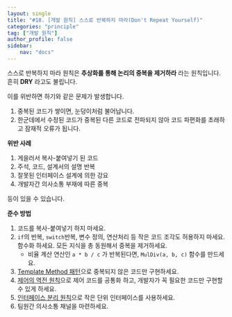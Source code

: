 ```yaml
---
layout: single
title: "#18. [개발 원칙] 스스로 반복하지 마라(Don't Repeat Yourself)"
categories: "principle"
tag: ["개발 원칙"]
author_profile: false
sidebar: 
    nav: "docs"
---
```


스스로 반복하지 마라 원칙은 **추상화를 통해 논리의 중복을 제거하라** 라는 원칙입니다. 흔히 **DRY** 라고도 불립니다.

이를 위반하면 하기와 같은 문제가 발생합니다.

1. 중복된 코드가 쌓이면, 눈덩이처럼 불어납니다.
2. 한군데에서 수정된 코드가 중복된 다른 코드로 전파되지 않아 코드 파편화를 초래하고 잠재적 오류가 됩니다.

**위반 사례**

1. 게을러서 복사-붙여넣기 된 코드
2. 주석, 코드, 설계서의 설명 반복
3. 잘못된 인터페이스 설계에 의한 강요
4. 개발자간 의사소통 부재에 따른 중복

등이 있을 수 있습니다.

**준수 방법**

1. 코드를 복사-붙여넣기 하지 마세요.
2. `if`의 반복, `switch`반복, 변수 정의, 연산처리 등 작은 코드 조각도 허용하지 마세요. 함수화 하세요. 모든 지식을 총 동원해서 중복을 제거하세요.
   * 비율 계산 연산인 `a * b / c` 가 반복된다면, `MulDiv(a, b, c)` 함수를 만드세요.
3. [Template Method 패턴](https://tango1202.github.io/pattern/pattern-template-method/)으로 중복되지 않은 코드만 구현하세요. 
4. [제어의 역전 원칙](https://tango1202.github.io/principle/principle-inversion-of-control/)으로 제어 코드를 공통화 하고, 개발자가 꼭 필요한 코드만 구현할 수 있게 하세요. 
5. [인터페이스 분리 원칙](https://tango1202.github.io/principle/principle-interface-segregation/)으로 작은 단위 인터페이스를 사용하세요.
6. 팀원간 의사소통 채널을 마련하세요.


